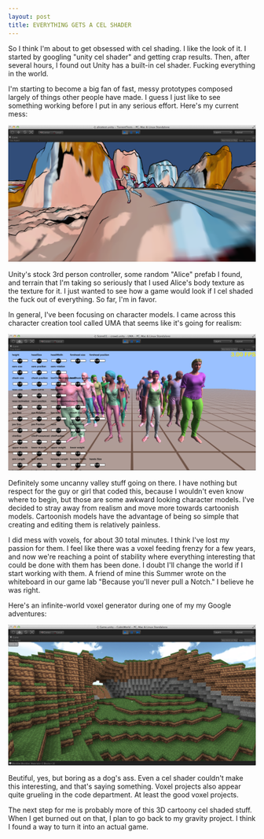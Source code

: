 ```yaml
---
layout: post
title: EVERYTHING GETS A CEL SHADER
---
```


So I think I'm about to get obsessed with cel shading. I like the look of it. I started by googling "unity cel shader" and getting crap results. Then, after several hours, I found out Unity has a built-in cel shader. Fucking everything in the world.

I'm starting to become a big fan of fast, messy prototypes composed largely of things other people have made. I guess I just like to see something working before I put in any serious effort. Here's my current mess:

<img src="/assets/2014-08-29/alice.png">

Unity's stock 3rd person controller, some random "Alice" prefab I found, and terrain that I'm taking so seriously that I used Alice's body texture as the texture for it. I just wanted to see how a game would look if I cel shaded the fuck out of everything. So far, I'm in favor.

In general, I've been focusing on character models. I came across this character creation tool called UMA that seems like it's going for realism:

<img src="/assets/2014-08-29/uma.png">

Definitely some uncanny valley stuff going on there. I have nothing but respect for the guy or girl that coded this, because I wouldn't even know where to begin, but those are some awkward looking character models. I've decided to stray away from realism and move more towards cartoonish models. Cartoonish models have the advantage of being so simple that creating and editing them is relatively painless.

I did mess with voxels, for about 30 total minutes. I think I've lost my passion for them. I feel like there was a voxel feeding frenzy for a few years, and now we're reaching a point of stability where everything interesting that could be done with them has been done. I doubt I'll change the world if I start working with them. A friend of mine this Summer wrote on the whiteboard in our game lab "Because you'll never pull a Notch." I believe he was right.

Here's an infinite-world voxel generator during one of my my Google adventures:

<img src="/assets/2014-08-29/voxel.png">

Beutiful, yes, but boring as a dog's ass. Even a cel shader couldn't make this interesting, and that's saying something. Voxel projects also appear quite grueling in the code department. At least the good voxel projects.

The next step for me is probably more of this 3D cartoony cel shaded stuff. When I get burned out on that, I plan to go back to my gravity project. I think I found a way to turn it into an actual game.